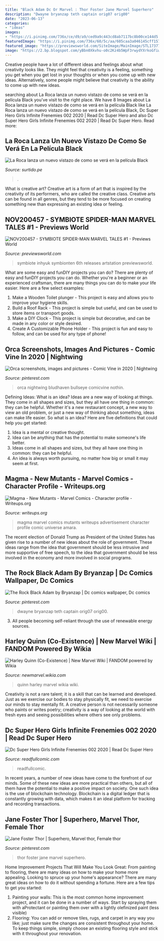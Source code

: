 ```yaml
---
title: "Black Adam Dc Or Marvel : Thor Foster Jane Marvel Superhero"
description: "Dwayne bryanzap teth captain orig07 orig00"
date: "2023-06-13"
categories:
- "ideas"
images:
- "https://i.pinimg.com/736x/ce/d9/a9/ced9a9c443cd8ab7117bc8b00ce144d5.jpg"
featuredImage: "https://i.pinimg.com/736x/60/5c/aa/605caa3a046145cff1573ea208e3e0f1.jpg"
featured_image: "https://previewsworld.com/SiteImage/MainImage/STL173774.jpg"
image: "https://2.bp.blogspot.com/yBbn0Xkvhu-o0c2Kz4b5WpF3rwydYXrkoGfiwYQ6FxjDtT9lDoIshHrYWInteQ9lLkuxLtEhRVtnvcEjuZAhBAbQXcggq611xo_51fKM3qb1TCy2hHmBmkpG_5UITGPLHij42mGV1A=s0"
---
```



Creative people have a lot of different ideas and feelings about what creativity looks like. They might feel that creativity is a feeling, something you get when you get lost in your thoughts or when you come up with new ideas. Alternatively, some people might believe that creativity is the ability to come up with new ideas.

	

		
searching about La Roca lanza un nuevo vistazo de como se verá en la película Black you've visit to the right place. We have 8 Images about La Roca lanza un nuevo vistazo de como se verá en la película Black like La Roca lanza un nuevo vistazo de como se verá en la película Black, Dc Super Hero Girls Infinite Frenemies 002 2020 | Read Dc Super Hero and also Dc Super Hero Girls Infinite Frenemies 002 2020 | Read Dc Super Hero. Read more:
		
    
## La Roca Lanza Un Nuevo Vistazo De Como Se Verá En La Película Black

<img loading=lazy src="https://surtido.pe/wp-content/uploads/2020/08/The-Rock-Black-Adam-DC-Comics-Fandom-Dwayne-pelicula-trailer-warner-1024x580.jpg" onerror="this.onerror=null;this.src='https://tse1.mm.bing.net/th?id=OIP.y_ElW5Qx6Trj7Dmr82GS2QHaEM&amp;pid=15.1';" alt="La Roca lanza un nuevo vistazo de como se verá en la película Black">

_Source: surtido.pe_

>. 

	

What is creative art?
Creative art is a form of art that is inspired by the creativity of its performers, who are called the creative class. Creative arts can be found in all genres, but they tend to be more focused on creating something new than expressing an existing idea or feeling.

    
## NOV200457 - SYMBIOTE SPIDER-MAN MARVEL TALES #1 - Previews World

<img loading=lazy src="https://previewsworld.com/SiteImage/MainImage/STL173774.jpg" onerror="this.onerror=null;this.src='https://tse1.mm.bing.net/th?id=OIP.5vfM7G2-IDh_puq-YLTacwHaLP&amp;pid=15.1';" alt="NOV200457 - SYMBIOTE SPIDER-MAN MARVEL TALES #1 - Previews World">

_Source: previewsworld.com_

>symbiote inhyuk symbionten 6th releases artstation previewsworld. 

	

What are some easy and funDIY projects you can do?
There are plenty of easy and funDIY projects you can do. Whether you're a beginner or an experienced craftsman, there are many things you can do to make your life easier. Here are a few select examples: 
1. Make a Wooden Toilet plunger - This project is easy and allows you to improve your hygiene skills. 
2. Build a Roof Rack - This project is simple but useful, and can be used to store items or transport goods. 
3. Make a DIY Clock - This project is simple but decorative, and can be made in any color or style desired. 
4. Create A Customizable Phone Holder - This project is fun and easy to follow, and can be used for any type of phone!

    
## Orca Screenshots, Images And Pictures - Comic Vine In 2020 | Nightwing

<img loading=lazy src="https://i.pinimg.com/736x/60/5c/aa/605caa3a046145cff1573ea208e3e0f1.jpg" onerror="this.onerror=null;this.src='https://tse4.mm.bing.net/th?id=OIP.7HqZwOsyLrwjfiCJXBn1-AHaLY&amp;pid=15.1';" alt="Orca screenshots, images and pictures - Comic Vine in 2020 | Nightwing">

_Source: pinterest.com_

>orca nightwing bludhaven bullseye comicvine nothin. 

	

Defining Ideas: What is an idea?
Ideas are a new way of looking at things. They come in all shapes and sizes, but they all have one thing in common: they can be helpful. Whether it's a new restaurant concept, a new way to view an old problem, or just a new way of thinking about something, ideas can make life easier. So what is an idea? Here are five definitions that could help you get started: 
1) Idea is a mental or creative thought.
2) Idea can be anything that has the potential to make someone's life better.
3) Ideas come in all shapes and sizes, but they all have one thing in common: they can be helpful.
4) An idea is always worth pursuing, no matter how big or small it may seem at first.

    
## Magma - New Mutants - Marvel Comics - Character Profile - Writeups.org

<img loading=lazy src="https://www.writeups.org/wp-content/uploads/Magma-New-Mutants-Marvel-Comics-spout.jpg" onerror="this.onerror=null;this.src='https://tse3.mm.bing.net/th?id=OIP.RFxyKdm09S55622yhjAwYAHaM5&amp;pid=15.1';" alt="Magma - New Mutants - Marvel Comics - Character profile - Writeups.org">

_Source: writeups.org_

>magma marvel comics mutants writeups adνеrtisеmеnt character profile comic universe amara. 

	

The recent election of Donald Trump as President of the United States has given rise to a number of new ideas about the role of government. These ideas range from the idea that government should be less intrusive and more supportive of free speech, to the idea that government should be less involved in the economy and more involved in social programs.

    
## The Rock Black Adam By Bryanzap | Dc Comics Wallpaper, Dc Comics

<img loading=lazy src="https://i.pinimg.com/736x/51/28/2d/51282da4d64b56fd5471df88e36dbf02.jpg" onerror="this.onerror=null;this.src='https://tse1.mm.bing.net/th?id=OIP.eiIbXsf-OavdvHcIDMMeHAHaLK&amp;pid=15.1';" alt="The Rock Black Adam by Bryanzap | Dc comics wallpaper, Dc comics">

_Source: pinterest.com_

>dwayne bryanzap teth captain orig07 orig00. 

	

3. All people becoming self-reliant through the use of renewable energy sources. 

    
## Harley Quinn (Co-Existence) | New Marvel Wiki | FANDOM Powered By Wikia

<img loading=lazy src="https://vignette.wikia.nocookie.net/newmarvel/images/d/d1/Harley_Quinn_(Co).jpg/revision/latest?cb=20120925000515" onerror="this.onerror=null;this.src='https://tse2.mm.bing.net/th?id=OIP.sxinHKD0cU9-sVCqzf8szAHaLc&amp;pid=15.1';" alt="Harley Quinn (Co-Existence) | New Marvel Wiki | FANDOM powered by Wikia">

_Source: newmarvel.wikia.com_

>quinn harley marvel wikia wiki. 

	

Creativity is not a rare talent; it is a skill that can be learned and developed. Just as we exercise our bodies to stay physically fit, we need to exercise our minds to stay mentally fit. A creative person is not necessarily someone who paints or writes poetry; creativity is a way of looking at the world with fresh eyes and seeing possibilities where others see only problems.

    
## Dc Super Hero Girls Infinite Frenemies 002 2020 | Read Dc Super Hero

<img loading=lazy src="https://2.bp.blogspot.com/yBbn0Xkvhu-o0c2Kz4b5WpF3rwydYXrkoGfiwYQ6FxjDtT9lDoIshHrYWInteQ9lLkuxLtEhRVtnvcEjuZAhBAbQXcggq611xo_51fKM3qb1TCy2hHmBmkpG_5UITGPLHij42mGV1A=s0" onerror="this.onerror=null;this.src='https://tse1.mm.bing.net/th?id=OIP.UtDsMgeAVTLmS8FRcCcF7QHaLY&amp;pid=15.1';" alt="Dc Super Hero Girls Infinite Frenemies 002 2020 | Read Dc Super Hero">

_Source: readfullcomic.com_

>readfullcomic. 

	

In recent years, a number of new ideas have come to the forefront of our minds. Some of these new ideas are more practical than others, but all of them have the potential to make a positive impact on society. One such idea is the use of blockchain technology. Blockchain is a digital ledger that is constantly growing with data, which makes it an ideal platform for tracking and recording transactions.

    
## Jane Foster Thor | Superhero, Marvel Thor, Female Thor

<img loading=lazy src="https://i.pinimg.com/736x/ce/d9/a9/ced9a9c443cd8ab7117bc8b00ce144d5.jpg" onerror="this.onerror=null;this.src='https://tse3.mm.bing.net/th?id=OIP.dnOEMUdKzcm3z3iH-y2f7QHaKZ&amp;pid=15.1';" alt="Jane Foster Thor | Superhero, Marvel thor, Female thor">

_Source: pinterest.com_

>thor foster jane marvel superhero. 

	

Home Improvement Projects That Will Make You Look Great: From painting to flooring, there are many ideas on how to make your home more appealing.
Looking to spruce up your home's appearance? There are many great ideas on how to do it without spending a fortune. Here are a few tips to get you started:
1. Painting your walls: This is the most common home improvement project, and it can be done in a number of ways. Start by spraying them with aProtectant or painting them over with a lightly olefinized paint (less visible) 
2. Flooring: You can add or remove tiles, rugs, and carpet in any way you like; just make sure the changes are consistent throughout your home. To keep things simple, simply choose an existing flooring style and stick with it throughout your renovation.

